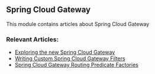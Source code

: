 ## Spring Cloud Gateway

This module contains articles about Spring Cloud Gateway

### Relevant Articles:
- [Exploring the new Spring Cloud Gateway](http://www.baeldung.com/spring-cloud-gateway)
- [Writing Custom Spring Cloud Gateway Filters](https://www.baeldung.com/spring-cloud-custom-gateway-filters)
- [Spring Cloud Gateway Routing Predicate Factories](https://www.baeldung.com/spring-cloud-gateway-routing-predicate-factories)
